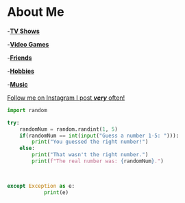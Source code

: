 # About Me





-[**TV Shows**](https://github.com/jckcob/README.md/blob/main/TVShows.md)

-[**Video Games**](https://github.com/jckcob/README.md/blob/main/videoGames.md)

-[**Friends**](https://github.com/jckcob/README.md/blob/main/images/Friends.md)

-[**Hobbies**](https://github.com/jckcob/README.md/blob/main/hobbies.md)

-[**Music**](https://github.com/jckcob/README.md/blob/main/Music.md)


[Follow me on Instagram I post ***very*** often!](https://www.instagram.com/jacobnt03/)


```Python
import random

try:
    randomNum = random.randint(1, 5)
    if(randomNum == int(input("Guess a number 1-5: "))):
        print("You guessed the right number!")
    else:
        print("That wasn't the right number.")
        print(f"The real number was: {randomNum}.")

    

except Exception as e:
            print(e)
```
